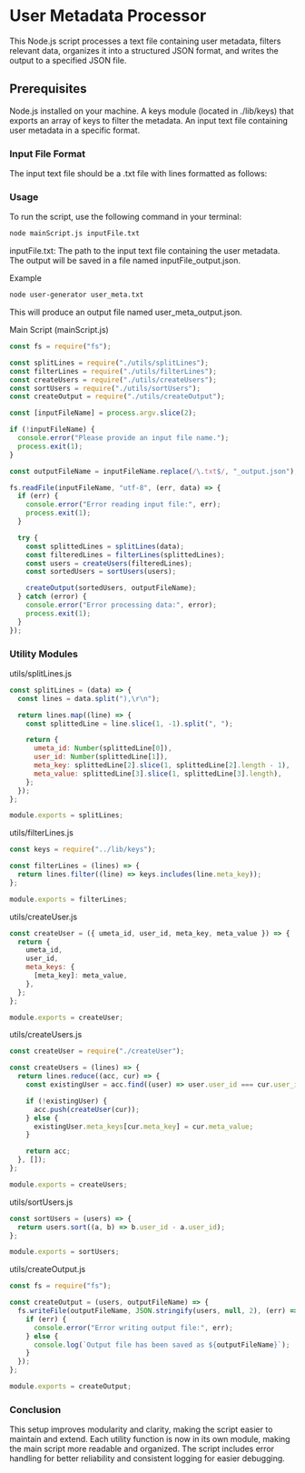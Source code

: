 # User Metadata Processor
This Node.js script processes a text file containing user metadata, filters relevant data, organizes it into a structured JSON format, and writes the output to a specified JSON file.

## Prerequisites
Node.js installed on your machine.
A keys module (located in ./lib/keys) that exports an array of keys to filter the metadata.
An input text file containing user metadata in a specific format.

### Input File Format
The input text file should be a .txt file with lines formatted as follows:

### Usage
To run the script, use the following command in your terminal:

```sh
node mainScript.js inputFile.txt
```

inputFile.txt: The path to the input text file containing the user metadata.
The output will be saved in a file named inputFile_output.json.


Example
```sh
node user-generator user_meta.txt
```
This will produce an output file named user_meta_output.json.

Main Script (mainScript.js)
```javascript
const fs = require("fs");

const splitLines = require("./utils/splitLines");
const filterLines = require("./utils/filterLines");
const createUsers = require("./utils/createUsers");
const sortUsers = require("./utils/sortUsers");
const createOutput = require("./utils/createOutput");

const [inputFileName] = process.argv.slice(2);

if (!inputFileName) {
  console.error("Please provide an input file name.");
  process.exit(1);
}

const outputFileName = inputFileName.replace(/\.txt$/, "_output.json");

fs.readFile(inputFileName, "utf-8", (err, data) => {
  if (err) {
    console.error("Error reading input file:", err);
    process.exit(1);
  }

  try {
    const splittedLines = splitLines(data);
    const filteredLines = filterLines(splittedLines);
    const users = createUsers(filteredLines);
    const sortedUsers = sortUsers(users);

    createOutput(sortedUsers, outputFileName);
  } catch (error) {
    console.error("Error processing data:", error);
    process.exit(1);
  }
});
```

### Utility Modules

utils/splitLines.js
```javascript
const splitLines = (data) => {
  const lines = data.split("),\r\n");

  return lines.map((line) => {
    const splittedLine = line.slice(1, -1).split(", ");

    return {
      umeta_id: Number(splittedLine[0]),
      user_id: Number(splittedLine[1]),
      meta_key: splittedLine[2].slice(1, splittedLine[2].length - 1),
      meta_value: splittedLine[3].slice(1, splittedLine[3].length),
    };
  });
};

module.exports = splitLines;
```

utils/filterLines.js
```javascript
const keys = require("../lib/keys");

const filterLines = (lines) => {
  return lines.filter((line) => keys.includes(line.meta_key));
};

module.exports = filterLines;
```

utils/createUser.js
```javascript
const createUser = ({ umeta_id, user_id, meta_key, meta_value }) => {
  return {
    umeta_id,
    user_id,
    meta_keys: {
      [meta_key]: meta_value,
    },
  };
};

module.exports = createUser;
```

utils/createUsers.js
```javascript
const createUser = require("./createUser");

const createUsers = (lines) => {
  return lines.reduce((acc, cur) => {
    const existingUser = acc.find((user) => user.user_id === cur.user_id);

    if (!existingUser) {
      acc.push(createUser(cur));
    } else {
      existingUser.meta_keys[cur.meta_key] = cur.meta_value;
    }

    return acc;
  }, []);
};

module.exports = createUsers;
```

utils/sortUsers.js
```javascript
const sortUsers = (users) => {
  return users.sort((a, b) => b.user_id - a.user_id);
};

module.exports = sortUsers;
```

utils/createOutput.js
```javascript
const fs = require("fs");

const createOutput = (users, outputFileName) => {
  fs.writeFile(outputFileName, JSON.stringify(users, null, 2), (err) => {
    if (err) {
      console.error("Error writing output file:", err);
    } else {
      console.log(`Output file has been saved as ${outputFileName}`);
    }
  });
};

module.exports = createOutput;
```

### Conclusion
This setup improves modularity and clarity, making the script easier to maintain and extend. Each utility function is now in its own module, making the main script more readable and organized. The script includes error handling for better reliability and consistent logging for easier debugging.





